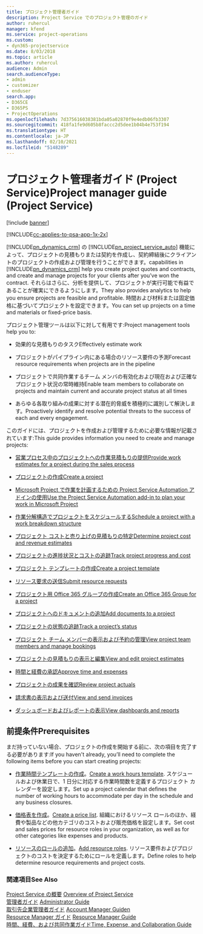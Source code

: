 ```yaml
---
title: プロジェクト管理者ガイド
description: Project Service でのプロジェクト管理のガイド
author: ruhercul
manager: kfend
ms.service: project-operations
ms.custom:
- dyn365-projectservice
ms.date: 8/03/2018
ms.topic: article
ms.author: ruhercul
audience: Admin
search.audienceType:
- admin
- customizer
- enduser
search.app:
- D365CE
- D365PS
- ProjectOperations
ms.openlocfilehash: 7d375616038381bda05a02870f9e4edb06fb3307
ms.sourcegitcommit: 418fa1fe9d605b8faccc2d5dee1b04b4e753f194
ms.translationtype: HT
ms.contentlocale: ja-JP
ms.lasthandoff: 02/10/2021
ms.locfileid: "5148289"
---
```

# <a name="project-manager-guide-project-service"></a><span data-ttu-id="03534-103">プロジェクト管理者ガイド (Project Service)</span><span class="sxs-lookup"><span data-stu-id="03534-103">Project manager guide (Project Service)</span></span>

[!include [banner](../includes/psa-now-project-operations.md)]

[!INCLUDE[cc-applies-to-psa-app-1x-2x](../includes/cc-applies-to-psa-app-1x-2x.md)]

[!INCLUDE[pn_dynamics_crm](../includes/pn-dynamics-crm.md)] <span data-ttu-id="03534-104">の [!INCLUDE[pn_project_service_auto](../includes/pn-project-service-auto.md)] 機能によって、プロジェクトの見積もりまたは契約を作成し、契約締結後にクライアントのプロジェクトの作成および管理を行うことができます。</span><span class="sxs-lookup"><span data-stu-id="03534-104">capabilities in [!INCLUDE[pn_dynamics_crm](../includes/pn-dynamics-crm.md)] help you create project quotes and contracts, and create and manage projects for your clients after you’ve won the contract.</span></span> <span data-ttu-id="03534-105">それらはさらに、分析を提供して、プロジェクトが実行可能で有益であることが確実にできるようにします。</span><span class="sxs-lookup"><span data-stu-id="03534-105">They also provides analytics to help you ensure projects are feasible and profitable.</span></span> <span data-ttu-id="03534-106">時間および材料または固定価格に基づいてプロジェクトを設定できます。</span><span class="sxs-lookup"><span data-stu-id="03534-106">You can set up projects on a time and materials or fixed-price basis.</span></span>  
  
 <span data-ttu-id="03534-107">プロジェクト管理ツールは以下に対して有用です:</span><span class="sxs-lookup"><span data-stu-id="03534-107">Project management tools help you to:</span></span>  
  
-   <span data-ttu-id="03534-108">効果的な見積もりのタスク</span><span class="sxs-lookup"><span data-stu-id="03534-108">Effectively estimate work</span></span>  
  
-   <span data-ttu-id="03534-109">プロジェクトがパイプライン内にある場合のリソース要件の予測</span><span class="sxs-lookup"><span data-stu-id="03534-109">Forecast resource requirements when projects are in the pipeline</span></span>  
  
-   <span data-ttu-id="03534-110">プロジェクトで共同作業するチーム メンバの有効化および現在および正確なプロジェクト状況の常時維持</span><span class="sxs-lookup"><span data-stu-id="03534-110">Enable team members to collaborate on projects and maintain current and accurate project status at all times</span></span>  
  
-   <span data-ttu-id="03534-111">あらゆる各取り組みの成果に対する潜在的脅威を積極的に識別して解決します。</span><span class="sxs-lookup"><span data-stu-id="03534-111">Proactively identify and resolve potential threats to the success of each and every engagement.</span></span>  
  
<span data-ttu-id="03534-112">このガイドには、プロジェクトを作成および管理するために必要な情報が記載されています:</span><span class="sxs-lookup"><span data-stu-id="03534-112">This guide provides information you need to create and manage projects:</span></span>  
  
-   [<span data-ttu-id="03534-113">営業プロセス中のプロジェクトへの作業見積もりの提供</span><span class="sxs-lookup"><span data-stu-id="03534-113">Provide work estimates for a project during the sales process</span></span>](../psa/provide-estimates-project-during-sales-process.md)  
  
-   [<span data-ttu-id="03534-114">プロジェクトの作成</span><span class="sxs-lookup"><span data-stu-id="03534-114">Create a project</span></span>](../psa/create-project.md)  
  
-   [<span data-ttu-id="03534-115">Microsoft Project で作業を計画するための Project Service Automation アドインの使用</span><span class="sxs-lookup"><span data-stu-id="03534-115">Use the Project Service Automation add-in to plan your work in Microsoft Project</span></span>](../psa/add-plan-work-microsoft-project.md)  
  
-   [<span data-ttu-id="03534-116">作業分解構造でプロジェクトをスケジュールする</span><span class="sxs-lookup"><span data-stu-id="03534-116">Schedule a project with a work breakdown structure</span></span>](../psa/schedule-project-work-breakdown-structure.md)  
  
-   [<span data-ttu-id="03534-117">プロジェクト コストと売り上げの見積もりの特定</span><span class="sxs-lookup"><span data-stu-id="03534-117">Determine project cost and revenue estimates</span></span>](../psa/determine-project-cost-revenue-estimates.md)  
  
-   [<span data-ttu-id="03534-118">プロジェクトの進捗状況とコストの追跡</span><span class="sxs-lookup"><span data-stu-id="03534-118">Track project progress and cost</span></span>](../psa/track-project-progress-cost.md)  
  
-   [<span data-ttu-id="03534-119">プロジェクト テンプレートの作成</span><span class="sxs-lookup"><span data-stu-id="03534-119">Create a project template</span></span>](../psa/create-project-template.md)  
  
-   [<span data-ttu-id="03534-120">リソース要求の送信</span><span class="sxs-lookup"><span data-stu-id="03534-120">Submit resource requests</span></span>](../psa/submit-resource-requests.md)  
  
-   [<span data-ttu-id="03534-121">プロジェクト用 Office 365 グループの作成</span><span class="sxs-lookup"><span data-stu-id="03534-121">Create an Office 365 Group for a project</span></span>](../psa/create-office-365-group-project.md)  
  
-   [<span data-ttu-id="03534-122">プロジェクトへのドキュメントの追加</span><span class="sxs-lookup"><span data-stu-id="03534-122">Add documents to a project</span></span>](../psa/add-documents-project.md)  
  
-   [<span data-ttu-id="03534-123">プロジェクトの状態の追跡</span><span class="sxs-lookup"><span data-stu-id="03534-123">Track a project’s status</span></span>](../psa/track-project-status.md)  
  
-   [<span data-ttu-id="03534-124">プロジェクト チーム メンバーの表示および予約の管理</span><span class="sxs-lookup"><span data-stu-id="03534-124">View project team members and manage bookings</span></span>](../psa/view-project-team-members-manage-bookings.md)  
  
-   [<span data-ttu-id="03534-125">プロジェクトの見積もりの表示と編集</span><span class="sxs-lookup"><span data-stu-id="03534-125">View and edit project estimates</span></span>](../psa/view-edit-project-estimates.md)  
  
-   [<span data-ttu-id="03534-126">時間と経費の承認</span><span class="sxs-lookup"><span data-stu-id="03534-126">Approve time and expenses</span></span>](../psa/approve-time-expenses.md)  
  
-   [<span data-ttu-id="03534-127">プロジェクトの成果を確認</span><span class="sxs-lookup"><span data-stu-id="03534-127">Review project actuals</span></span>](../psa/review-project-actuals.md)  
  
-   [<span data-ttu-id="03534-128">請求書の表示および送付</span><span class="sxs-lookup"><span data-stu-id="03534-128">View and send invoices</span></span>](../psa/view-send-invoices.md)  
  
-   [<span data-ttu-id="03534-129">ダッシュボードおよびレポートの表示</span><span class="sxs-lookup"><span data-stu-id="03534-129">View dashboards and reports</span></span>](../psa/view-dashboards-reports.md)  
  
## <a name="prerequisites"></a><span data-ttu-id="03534-130">前提条件</span><span class="sxs-lookup"><span data-stu-id="03534-130">Prerequisites</span></span>  
 <span data-ttu-id="03534-131">まだ持っていない場合、プロジェクトの作成を開始する前に、次の項目を完了する必要があります:</span><span class="sxs-lookup"><span data-stu-id="03534-131">If you haven't already, you’ll need to complete the following items before you can start creating projects:</span></span>  
  
-   <span data-ttu-id="03534-132">[作業時間テンプレートの作成](../psa/create-work-hours-template.md)。</span><span class="sxs-lookup"><span data-stu-id="03534-132">[Create a work hours template](../psa/create-work-hours-template.md).</span></span> <span data-ttu-id="03534-133">スケジュールおよび休業日で、1 日分に対応する作業時間数を定義するプロジェクト カレンダーを設定します。</span><span class="sxs-lookup"><span data-stu-id="03534-133">Set up a project calendar that defines the number of working hours to accommodate per day in the schedule and any business closures.</span></span>  
  
-   <span data-ttu-id="03534-134">[価格表を作成](../psa/create-price-list.md)。</span><span class="sxs-lookup"><span data-stu-id="03534-134">[Create a price list](../psa/create-price-list.md).</span></span> <span data-ttu-id="03534-135">組織におけるリソース ロールのほか、経費や製品などの他カテゴリのコストおよび販売価格を設定します。</span><span class="sxs-lookup"><span data-stu-id="03534-135">Set cost and sales prices for resource roles in your organization, as well as for other categories like expenses and products.</span></span>  
  
-   <span data-ttu-id="03534-136">[リソースのロールの追加](../psa/add-resource-roles.md)。</span><span class="sxs-lookup"><span data-stu-id="03534-136">[Add resource roles](../psa/add-resource-roles.md).</span></span> <span data-ttu-id="03534-137">リソース要件およびプロジェクトのコストを決定するためにロールを定義します。</span><span class="sxs-lookup"><span data-stu-id="03534-137">Define roles to help determine resource requirements and project costs.</span></span>  
  
### <a name="see-also"></a><span data-ttu-id="03534-138">関連項目</span><span class="sxs-lookup"><span data-stu-id="03534-138">See Also</span></span>  
 <span data-ttu-id="03534-139">[Project Service の概要](../psa/overview.md) </span><span class="sxs-lookup"><span data-stu-id="03534-139">[Overview of Project Service](../psa/overview.md) </span></span>  
 <span data-ttu-id="03534-140">[管理者ガイド](../psa/admin-guide.md) </span><span class="sxs-lookup"><span data-stu-id="03534-140">[Administrator Guide](../psa/admin-guide.md) </span></span>  
 <span data-ttu-id="03534-141">[取引先企業管理者ガイド](../psa/account-manager-guide.md) </span><span class="sxs-lookup"><span data-stu-id="03534-141">[Account Manager Guiden](../psa/account-manager-guide.md) </span></span>  
 <span data-ttu-id="03534-142">[Resource Manager ガイド](../psa/resource-manager-guide.md) </span><span class="sxs-lookup"><span data-stu-id="03534-142">[Resource Manager Guide](../psa/resource-manager-guide.md) </span></span>  
 [<span data-ttu-id="03534-143">時間、経費、および共同作業ガイド</span><span class="sxs-lookup"><span data-stu-id="03534-143">Time, Expense, and Collaboration Guide</span></span>](../psa/time-expense-collaboration-guide.md)


